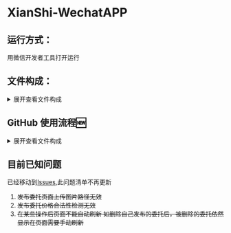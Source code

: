 # XianShi-WechatAPP

## 运行方式：

用微信开发者工具打开运行

## 文件构成：

<details>

   <summary>展开查看文件构成</summary>

1. **components 组件** 

   存放公共组件供其他页面使用
  
2. **functions 云函数** 
  
   存放使用的云函数 目前只用到了获取用户openid的云函数
  
3. **icon 图标** 
  
   存放下方导航栏等组件会使用到的各种图标 
   
4. **lib 库**
   
   系统默认创建的文件 目前为空 可以先忽视
   
5. **pages 页**
  
   小程序主要页面都放在pages中 每个页面由4个文件构成：（某些页面还有less文件，等同于wxss）
   - js 存放了页面数据和逻辑函数，可以看作是类；
   - json 系统配置文件，大部分为默认配置；
   - wxml 标签文件 在页面上显示文本，按钮等标签
   - wxss 样式文件 修改各标签的颜色，大小等样式
   
6. **styles 通用样式文件**
  
   目前作用不大 可以忽视
   
7. **utils**
    
   系统默认文件 可以忽视
    
8. **app**
   
   - app.js 全局js文件 可以忽视
   - app.json 全局配置文件 放了各个页面地址 和一些系统配置
   - app.wxss 全局样式文件 定义了一些全局通用的样式
   
9. **project.config.json 和 sitemap.json**
   
   都是系统默认创建的文件 可以忽视
   
</details>
   
## GitHub 使用流程:new:

<details>

   <summary>展开查看文件构成</summary>

1. 将组织的[源仓库](https://github.com/XianShi-APP/XianShi-WechatAPP)『fork』到个人的仓库中去（位置在页面右上角）
2. 编码等等操作后，更新个人仓库（**请所有操作下面有『Commit changes』的都简单说明一下工作的内容和位置，下略**）
3. 在个人仓库那里提交『Pull Requests』到组织的[源仓库](https://github.com/XianShi-APP/XianShi-WechatAPP)中的一个新『Branch』里面去（**branch注意命名规范，见PPT。这个Branch要自己先去源仓库创建**）
4. 钟卓江负责同意『Pull Requests』的合并，维护仓库的稳定（如果不是pull到一个新branch是不应该同意merge的），同时了解工作情况和控制项目进度
5. 测试人员（目前暂定为钟卓江）简单测试后将对应的『Branch』合并到的 develop branch 中
6. 系统集成测试完成后将 develop branch 合并到 main branch 中，创建tag保存版本代码，main branch 和对应的 tag 是我们演示和可交付的稳定版本

</details>
    
## 目前已知问题

已经移动到[Issues](https://github.com/XianShi-APP/XianShi-WechatAPP/issues),此问题清单不再更新

1. ~~发布委托页面上传图片路径无效~~
2. ~~发布委托价格合法性检测无效~~
3. ~~在某些操作后页面不能自动刷新 如删除自己发布的委托后，被删除的委托依然显示在页面需要手动刷新~~
